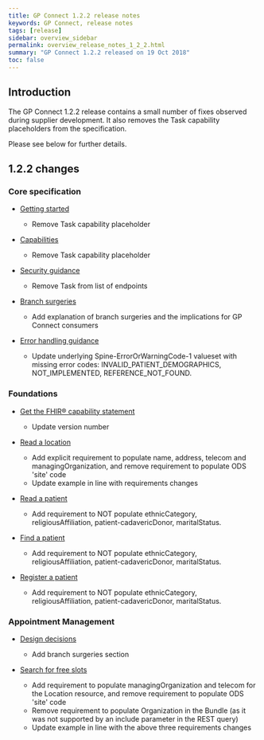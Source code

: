 ```yaml
---
title: GP Connect 1.2.2 release notes
keywords: GP Connect, release notes
tags: [release]
sidebar: overview_sidebar
permalink: overview_release_notes_1_2_2.html
summary: "GP Connect 1.2.2 released on 19 Oct 2018"
toc: false
---
```


## Introduction ##

The GP Connect 1.2.2 release contains a small number of fixes observed during supplier development.  It also removes the Task capability placeholders from the specification.

Please see below for further details.

## 1.2.2 changes ##

### Core specification

- [Getting started](overview_engage.html)
  - Remove Task capability placeholder

- [Capabilities](overview_priority_capabilities.html)
  - Remove Task capability placeholder

- [Security guidance](development_api_security_guidance.html#authorisation-of-access-to-endpoints)
  - Remove Task from list of endpoints

- [Branch surgeries](development_branch_surgeries.html)
  - Add explanation of branch surgeries and the implications for GP Connect consumers

- [Error handling guidance](development_fhir_error_handling_guidance.html)
  - Update underlying Spine-ErrorOrWarningCode-1 valueset with missing error codes: INVALID_PATIENT_DEMOGRAPHICS, NOT_IMPLEMENTED, REFERENCE_NOT_FOUND.

### Foundations

- [Get the FHIR&reg; capability statement](foundations_use_case_get_the_fhir_capability_statement.html)
  - Update version number

- [Read a location](foundations_use_case_read_a_location.html)
  - Add explicit requirement to populate name, address, telecom and managingOrganization, and remove requirement to populate ODS 'site' code
  - Update example in line with requirements changes

- [Read a patient](foundations_use_case_read_a_patient.html)
  - Add requirement to NOT populate ethnicCategory, religiousAffiliation, patient-cadavericDonor, maritalStatus.

- [Find a patient](foundations_use_case_find_a_patient.html)
  - Add requirement to NOT populate ethnicCategory, religiousAffiliation, patient-cadavericDonor, maritalStatus.

- [Register a patient](foundations_use_case_register_a_patient.html)
  - Add requirement to NOT populate ethnicCategory, religiousAffiliation, patient-cadavericDonor, maritalStatus.

### Appointment Management

- [Design decisions](appointments_design.html)
  - Add branch surgeries section

- [Search for free slots](appointments_use_case_search_for_free_slots.html)
  - Add requirement to populate managingOrganization and telecom for the Location resource, and remove requirement to populate ODS 'site' code
  - Remove requirement to populate Organization in the Bundle (as it was not supported by an include parameter in the REST query)
  - Update example in line with the above three requirements changes


